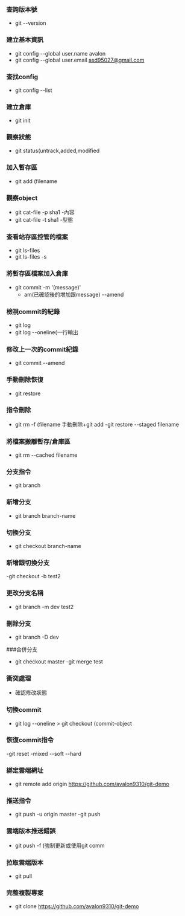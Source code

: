 ### 查詢版本號
- git --version 

### 建立基本資訊
- git config --global user.name avalon
- git config --global user.email asd95027@gmail.com

### 查找config
- git config --list

### 建立倉庫
- git init

### 觀察狀態
- git status(untrack,added,modified


### 加入暫存區
- git add (filename

### 觀察object
- git cat-file -p sha1
    -內容
- git cat-file -t sha1
    -型態

### 查看站存區控管的檔案
- git ls-files 
- git ls-files -s

### 將暫存區檔案加入倉庫
- git commit -m '(message)'
   - am(已確認後的增加跟message)
   --amend

### 檢視commit的紀錄
- git log
- git log --oneline(一行輸出

### 修改上一次的commit紀錄
- git commit --amend

### 手動刪除恢復
- git restore

### 指令刪除
- git rm -f (filename 手動刪除+git add
    -git restore --staged filename

### 將檔案搬離暫存/倉庫區
- git rm --cached filename

### 分支指令
- git branch

### 新增分支
- git branch branch-name

### 切換分支
- git checkout branch-name

### 新增跟切換分支
-git checkout -b test2

### 更改分支名稱
- git branch -m dev test2

### 刪除分支
- git branch -D dev

###合併分支
- git checkout master
    -git merge test

### 衝突處理
- 確認修改狀態


### 切換commit
- git log --oneline  >  git checkout (commit-object

### 恢復commit指令
-git reset
     -mixed
     --soft
     --hard


### 綁定雲端網址
- git remote add origin https://github.com/avalon9310/git-demo

### 推送指令
- git push -u origin master
      -git push

### 雲端版本推送錯誤
- git push -f (強制更新或使用git comm

### 拉取雲端版本
- git pull

### 完整複製專案
- git clone https://github.com/avalon9310/git-demo
